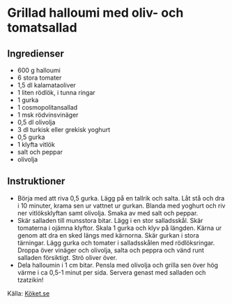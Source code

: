# Grillad halloumi med oliv- och tomatsallad

## Ingredienser

* 600 g halloumi
* 6 stora tomater
* 1,5 dl kalamataoliver
* 1 liten rödlök, i tunna ringar
* 1 gurka
* 1 cosmopolitansallad
* 1 msk rödvinsvinäger
* 0,5 dl olivolja
* 3 dl turkisk eller grekisk yoghurt
* 0,5 gurka
* 1 klyfta vitlök
* salt och peppar
* olivolja

## Instruktioner

* Börja med att riva 0,5 gurka. Lägg på en tallrik och salta. Låt stå och dra i 10 minuter, krama sen ur vattnet ur gurkan. Blanda med yoghurt och riv ner vitlöksklyftan samt olivolja. Smaka av med salt och peppar.
* Skär salladen till munsstora bitar. Lägg i en stor salladsskål. Skär tomaterna i ojämna klyftor. Skala 1 gurka och klyv på längden. Kärna ur genom att dra en sked längs med kärnorna. Skär gurkan i stora tärningar. Lägg gurka och tomater i salladsskålen med rödlöksringar. Droppa över vinäger och olivolja, salta och peppra och vänd runt salladen försiktigt. Strö oliver över.
* Dela halloumin i 1 cm bitar. Pensla med olivolja och grilla sen över hög värme i ca 0,5-1 minut per sida. Servera genast med salladen och tzatzikin!

Källa: [Köket.se](https://www.koket.se/grillad-halloumi-med-oliv-och-tomatsallad)